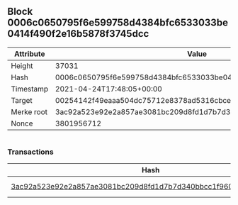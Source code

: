 ## Block 0006c0650795f6e599758d4384bfc6533033be0414f490f2e16b5878f3745dcc

Attribute | Value
--- | ---
Height | 37031
Hash | 0006c0650795f6e599758d4384bfc6533033be0414f490f2e16b5878f3745dcc
Timestamp | 2021-04-24T17:48:05+00:00
Target | 00254142f49eaaa504dc75712e8378ad5316cbcead634704b3734b6271167cc4
Merke root | 3ac92a523e92e2a857ae3081bc209d8fd1d7b7d340bbcc1f960eb126e7898a3e
Nonce | 3801956712

```

```

### Transactions

Hash | Amount
--- | ---
[3ac92a523e92e2a857ae3081bc209d8fd1d7b7d340bbcc1f960eb126e7898a3e](3ac92a523e92e2a857ae3081bc209d8fd1d7b7d340bbcc1f960eb126e7898a3e.md) | 10.00000000 SKEPTI 
